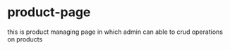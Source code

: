 # product-page
this is product managing page in which admin can able to crud operations on products
